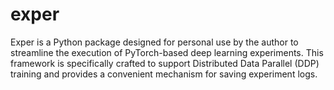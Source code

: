 # exper
Exper is a Python package designed for personal use by the author to streamline the execution of PyTorch-based deep learning experiments. This framework is specifically crafted to support Distributed Data Parallel (DDP) training and provides a convenient mechanism for saving experiment logs.
